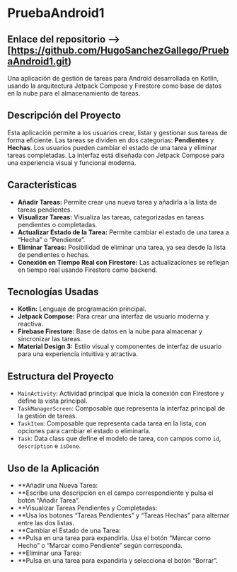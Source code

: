 # PruebaAndroid1

## Enlace del repositorio --> [https://github.com/HugoSanchezGallego/PruebaAndroid1.git)

Una aplicación de gestión de tareas para Android desarrollada en Kotlin, usando la arquitectura Jetpack Compose y Firestore como base de datos en la nube para el almacenamiento de tareas.

## Descripción del Proyecto

Esta aplicación permite a los usuarios crear, listar y gestionar sus tareas de forma eficiente. Las tareas se dividen en dos categorías: **Pendientes** y **Hechas**. Los usuarios pueden cambiar el estado de una tarea y eliminar tareas completadas. La interfaz está diseñada con Jetpack Compose para una experiencia visual y funcional moderna.

## Características

- **Añadir Tareas:** Permite crear una nueva tarea y añadirla a la lista de tareas pendientes.
- **Visualizar Tareas:** Visualiza las tareas, categorizadas en tareas pendientes o completadas.
- **Actualizar Estado de la Tarea:** Permite cambiar el estado de una tarea a “Hecha” o “Pendiente”.
- **Eliminar Tareas:** Posibilidad de eliminar una tarea, ya sea desde la lista de pendientes o hechas.
- **Conexión en Tiempo Real con Firestore:** Las actualizaciones se reflejan en tiempo real usando Firestore como backend.

## Tecnologías Usadas

- **Kotlin:** Lenguaje de programación principal.
- **Jetpack Compose:** Para crear una interfaz de usuario moderna y reactiva.
- **Firebase Firestore:** Base de datos en la nube para almacenar y sincronizar las tareas.
- **Material Design 3:** Estilo visual y componentes de interfaz de usuario para una experiencia intuitiva y atractiva.

## Estructura del Proyecto

- `MainActivity`: Actividad principal que inicia la conexión con Firestore y define la vista principal.
- `TaskManagerScreen`: Composable que representa la interfaz principal de la gestión de tareas.
- `TaskItem`: Composable que representa cada tarea en la lista, con opciones para cambiar el estado o eliminarla.
- `Task`: Data class que define el modelo de tarea, con campos como `id`, `description` e `isDone`.

## Uso de la Aplicación
- **Añadir una Nueva Tarea:
- **Escribe una descripción en el campo correspondiente y pulsa el botón “Añadir Tarea”.
- **Visualizar Tareas Pendientes y Completadas:
- **Usa los botones “Tareas Pendientes” y “Tareas Hechas” para alternar entre las dos listas.
- **Cambiar el Estado de una Tarea:
- **Pulsa en una tarea para expandirla. Usa el botón “Marcar como Hecho” o “Marcar como Pendiente” según corresponda.
- **Eliminar una Tarea:
- **Pulsa en una tarea para expandirla y selecciona el botón “Borrar”.
